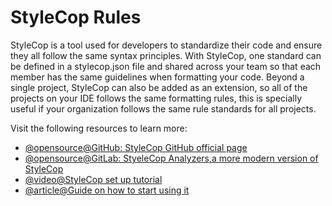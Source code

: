 # StyleCop Rules

StyleCop is a tool used for developers to standardize their code and ensure they all follow the same syntax principles.
With StyleCop, one standard can be defined in a stylecop.json file and shared across your team so that each member has the same guidelines when formatting your code. Beyond a single project, StyleCop can also be added as an extension, so all of the projects on your IDE follows the same formatting rules, this is specially useful if your organization follows the same rule standards for all projects.

Visit the following resources to learn more:

- [@opensource@GitHub: StyleCop GitHub official page](https://github.com/StyleCop/StyleCop)
- [@opensource@GitLab: StyeleCop Analyzers,a more modern version of StyleCop](https://github.com/DotNetAnalyzers/StyleCopAnalyzers)
- [@video@StyleCop set up tutorial ](https://www.youtube.com/watch?v=dmpOKmz3lPw)
- [@article@Guide on how to start using it](https://blog.submain.com/stylecop-detailed-guide/)
